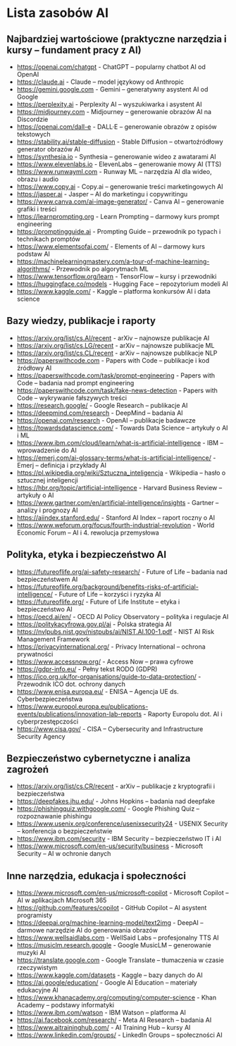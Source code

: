 # Lista zasobów AI

## Najbardziej wartościowe (praktyczne narzędzia i kursy – fundament pracy z AI)
* https://openai.com/chatgpt - ChatGPT – popularny chatbot AI od OpenAI
* https://claude.ai - Claude – model językowy od Anthropic
* https://gemini.google.com - Gemini – generatywny asystent AI od Google
* https://perplexity.ai - Perplexity AI – wyszukiwarka i asystent AI
* https://midjourney.com - Midjourney – generowanie obrazów AI na Discordzie
* https://openai.com/dall-e - DALL·E – generowanie obrazów z opisów tekstowych
* https://stability.ai/stable-diffusion - Stable Diffusion – otwartoźródłowy generator obrazów AI
* https://synthesia.io - Synthesia – generowanie wideo z awatarami AI
* https://www.elevenlabs.io - ElevenLabs – generowanie mowy AI (TTS)
* https://www.runwayml.com - Runway ML – narzędzia AI dla wideo, obrazu i audio
* https://www.copy.ai - Copy.ai – generowanie treści marketingowych AI
* https://jasper.ai - Jasper – AI do marketingu i copywritingu
* https://www.canva.com/ai-image-generator/ - Canva AI – generowanie grafiki i treści
* https://learnprompting.org - Learn Prompting – darmowy kurs prompt engineering
* https://promptingguide.ai - Prompting Guide – przewodnik po typach i technikach promptów
* https://www.elementsofai.com/ - Elements of AI – darmowy kurs podstaw AI
* https://machinelearningmastery.com/a-tour-of-machine-learning-algorithms/ - Przewodnik po algorytmach ML
* https://www.tensorflow.org/learn - TensorFlow – kursy i przewodniki
* https://huggingface.co/models - Hugging Face – repozytorium modeli AI
* https://www.kaggle.com/ - Kaggle – platforma konkursów AI i data science

## Bazy wiedzy, publikacje i raporty
* https://arxiv.org/list/cs.AI/recent - arXiv – najnowsze publikacje AI
* https://arxiv.org/list/cs.LG/recent - arXiv – najnowsze publikacje ML
* https://arxiv.org/list/cs.CL/recent - arXiv – najnowsze publikacje NLP
* https://paperswithcode.com - Papers with Code – publikacje i kod źródłowy AI
* https://paperswithcode.com/task/prompt-engineering - Papers with Code – badania nad prompt engineering
* https://paperswithcode.com/task/fake-news-detection - Papers with Code – wykrywanie fałszywych treści
* https://research.google/ - Google Research – publikacje AI
* https://deepmind.com/research - DeepMind – badania AI
* https://openai.com/research - OpenAI – publikacje badawcze
* https://towardsdatascience.com/ - Towards Data Science – artykuły o AI i ML
* https://www.ibm.com/cloud/learn/what-is-artificial-intelligence - IBM – wprowadzenie do AI
* https://emerj.com/ai-glossary-terms/what-is-artificial-intelligence/ - Emerj – definicja i przykłady AI
* https://pl.wikipedia.org/wiki/Sztuczna_inteligencja - Wikipedia – hasło o sztucznej inteligencji
* https://hbr.org/topic/artificial-intelligence - Harvard Business Review – artykuły o AI
* https://www.gartner.com/en/artificial-intelligence/insights - Gartner – analizy i prognozy AI
* https://aiindex.stanford.edu/ - Stanford AI Index – raport roczny o AI
* https://www.weforum.org/focus/fourth-industrial-revolution - World Economic Forum – AI i 4. rewolucja przemysłowa

## Polityka, etyka i bezpieczeństwo AI
* https://futureoflife.org/ai-safety-research/ - Future of Life – badania nad bezpieczeństwem AI
* https://futureoflife.org/background/benefits-risks-of-artificial-intelligence/ - Future of Life – korzyści i ryzyka AI
* https://futureoflife.org/ - Future of Life Institute – etyka i bezpieczeństwo AI
* https://oecd.ai/en/ - OECD AI Policy Observatory – polityka i regulacje AI
* https://politykacyfrowa.gov.pl/ai - Polska strategia AI
* https://nvlpubs.nist.gov/nistpubs/ai/NIST.AI.100-1.pdf - NIST AI Risk Management Framework
* https://privacyinternational.org/ - Privacy International – ochrona prywatności
* https://www.accessnow.org/ - Access Now – prawa cyfrowe
* https://gdpr-info.eu/ - Pełny tekst RODO (GDPR)
* https://ico.org.uk/for-organisations/guide-to-data-protection/ - Przewodnik ICO dot. ochrony danych
* https://www.enisa.europa.eu/ - ENISA – Agencja UE ds. Cyberbezpieczeństwa
* https://www.europol.europa.eu/publications-events/publications/innovation-lab-reports - Raporty Europolu dot. AI i cyberprzestępczości
* https://www.cisa.gov/ - CISA – Cybersecurity and Infrastructure Security Agency

## Bezpieczeństwo cybernetyczne i analiza zagrożeń
* https://arxiv.org/list/cs.CR/recent - arXiv – publikacje z kryptografii i bezpieczeństwa
* https://deepfakes.jhu.edu/ - Johns Hopkins – badania nad deepfake
* https://phishingquiz.withgoogle.com/ - Google Phishing Quiz – rozpoznawanie phishingu
* https://www.usenix.org/conference/usenixsecurity24 - USENIX Security – konferencja o bezpieczeństwie
* https://www.ibm.com/security - IBM Security – bezpieczeństwo IT i AI
* https://www.microsoft.com/en-us/security/business - Microsoft Security – AI w ochronie danych

## Inne narzędzia, edukacja i społeczności
* https://www.microsoft.com/en-us/microsoft-copilot - Microsoft Copilot – AI w aplikacjach Microsoft 365
* https://github.com/features/copilot - GitHub Copilot – AI asystent programisty
* https://deepai.org/machine-learning-model/text2img - DeepAI – darmowe narzędzie AI do generowania obrazów
* https://www.wellsaidlabs.com - WellSaid Labs – profesjonalny TTS AI
* https://musiclm.research.google - Google MusicLM – generowanie muzyki AI
* https://translate.google.com - Google Translate – tłumaczenia w czasie rzeczywistym
* https://www.kaggle.com/datasets - Kaggle – bazy danych do AI
* https://ai.google/education/ - Google AI Education – materiały edukacyjne AI
* https://www.khanacademy.org/computing/computer-science - Khan Academy – podstawy informatyki
* https://www.ibm.com/watson - IBM Watson – platforma AI
* https://ai.facebook.com/research/ - Meta AI Research – badania AI
* https://www.aitraininghub.com/ - AI Training Hub – kursy AI
* https://www.linkedin.com/groups/ - LinkedIn Groups – społeczności AI
